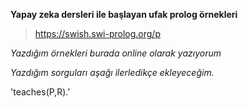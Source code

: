 **Yapay zeka dersleri ile başlayan ufak prolog örnekleri**

>https://swish.swi-prolog.org/p

*Yazdığım örnekleri burada online olarak yazıyorum*

*Yazdığım sorguları aşağı ilerledikçe ekleyeceğim.*

'teaches(P,R).'
